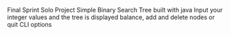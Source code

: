 Final Sprint Solo Project
Simple Binary Search Tree built with java
Input your integer values and the tree is displayed
balance, add and delete nodes or quit CLI options
